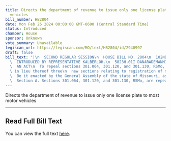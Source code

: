 ```yaml
---
title: Directs the department of revenue to issue only one license plate to most motor
  vehicles
bill_number: HB2804
date: Mon Feb 26 2024 00:00:00 GMT-0600 (Central Standard Time)
status: Introduced
chamber: House
sponsor: Unknown
vote_summary: Unavailable
legiscan_url: https://legiscan.com/MO/text/HB2804/id/2940997
draft: false
bill_text: "|\n  SECOND REGULAR SESSION\n  HOUSE BILL NO. 2804\n  102ND GENERAL ASSEMBLY\n\
  \  INTRODUCED BY REPRESENTATIVE KALBERLOH.\n  5823H.01I DANARADEMANMILLER,ChiefClerk\n\
  \  AN ACT\n  To repeal sections 301.064, 301.120, and 301.130, RSMo, and to enact\
  \ in lieu thereof three\n  new sections relating to registration of motor vehicles.\n\
  \  Be it enacted by the General Assembly of the state of Missouri, as follows:\n\
  \  Section A. Sections 301.064, 301.120, and 301.130, RSMo, are repealed and three"
---
```

Directs the department of revenue to issue only one license plate to most motor vehicles

---

## Read Full Bill Text

You can view the full text [here](https://legiscan.com/MO/text/HB2804/id/2940997).
